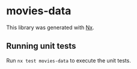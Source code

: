 # movies-data

This library was generated with [Nx](https://nx.dev).

## Running unit tests

Run `nx test movies-data` to execute the unit tests.
